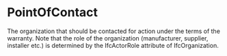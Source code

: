 PointOfContact
==============

The organization that should be contacted for action under the terms of the warranty. Note that the role of the organization (manufacturer, supplier, installer etc.) is determined by the IfcActorRole attribute of IfcOrganization.
